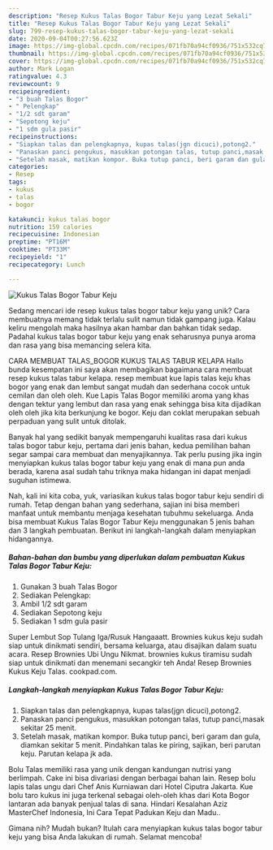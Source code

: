 ```yaml
---
description: "Resep Kukus Talas Bogor Tabur Keju yang Lezat Sekali"
title: "Resep Kukus Talas Bogor Tabur Keju yang Lezat Sekali"
slug: 799-resep-kukus-talas-bogor-tabur-keju-yang-lezat-sekali
date: 2020-09-04T00:27:56.623Z
image: https://img-global.cpcdn.com/recipes/071fb70a94cf0936/751x532cq70/kukus-talas-bogor-tabur-keju-foto-resep-utama.jpg
thumbnail: https://img-global.cpcdn.com/recipes/071fb70a94cf0936/751x532cq70/kukus-talas-bogor-tabur-keju-foto-resep-utama.jpg
cover: https://img-global.cpcdn.com/recipes/071fb70a94cf0936/751x532cq70/kukus-talas-bogor-tabur-keju-foto-resep-utama.jpg
author: Mark Logan
ratingvalue: 4.3
reviewcount: 9
recipeingredient:
- "3 buah Talas Bogor"
- " Pelengkap"
- "1/2 sdt garam"
- "Sepotong keju"
- "1 sdm gula pasir"
recipeinstructions:
- "Siapkan talas dan pelengkapnya, kupas talas(jgn dicuci),potong2."
- "Panaskan panci pengukus, masukkan potongan talas, tutup panci,masak sekitar 25 menit."
- "Setelah masak, matikan kompor. Buka tutup panci, beri garam dan gula, diamkan sekitar 5 menit. Pindahkan talas ke piring, sajikan, beri parutan keju. Parutan kelapa jk ada."
categories:
- Resep
tags:
- kukus
- talas
- bogor

katakunci: kukus talas bogor 
nutrition: 159 calories
recipecuisine: Indonesian
preptime: "PT16M"
cooktime: "PT33M"
recipeyield: "1"
recipecategory: Lunch

---
```



![Kukus Talas Bogor Tabur Keju](https://img-global.cpcdn.com/recipes/071fb70a94cf0936/751x532cq70/kukus-talas-bogor-tabur-keju-foto-resep-utama.jpg)

Sedang mencari ide resep kukus talas bogor tabur keju yang unik? Cara membuatnya memang tidak terlalu sulit namun tidak gampang juga. Kalau keliru mengolah maka hasilnya akan hambar dan bahkan tidak sedap. Padahal kukus talas bogor tabur keju yang enak seharusnya punya aroma dan rasa yang bisa memancing selera kita.

CARA MEMBUAT TALAS_BOGOR KUKUS TALAS TABUR KELAPA Hallo bunda kesempatan ini saya akan membagikan bagaimana cara membuat resep kukus talas tabur kelapa. resep membuat kue lapis talas keju khas bogor yang enak dan lembut sangat mudah dan sederhana cocok untuk cemilan dan oleh oleh. Kue Lapis Talas Bogor memiliki aroma yang khas dengan tektur yang lembut dan rasa yang enak sehingga bisa kita dijadikan oleh oleh jika kita berkunjung ke bogor. Keju dan coklat merupakan sebuah perpaduan yang sulit untuk ditolak.

Banyak hal yang sedikit banyak mempengaruhi kualitas rasa dari kukus talas bogor tabur keju, pertama dari jenis bahan, kedua pemilihan bahan segar sampai cara membuat dan menyajikannya. Tak perlu pusing jika ingin menyiapkan kukus talas bogor tabur keju yang enak di mana pun anda berada, karena asal sudah tahu triknya maka hidangan ini dapat menjadi suguhan istimewa.


Nah, kali ini kita coba, yuk, variasikan kukus talas bogor tabur keju sendiri di rumah. Tetap dengan bahan yang sederhana, sajian ini bisa memberi manfaat untuk membantu menjaga kesehatan tubuhmu sekeluarga. Anda bisa membuat Kukus Talas Bogor Tabur Keju menggunakan 5 jenis bahan dan 3 langkah pembuatan. Berikut ini langkah-langkah dalam menyiapkan hidangannya.

<!--inarticleads1-->

##### Bahan-bahan dan bumbu yang diperlukan dalam pembuatan Kukus Talas Bogor Tabur Keju:

1. Gunakan 3 buah Talas Bogor
1. Sediakan  Pelengkap:
1. Ambil 1/2 sdt garam
1. Sediakan Sepotong keju
1. Sediakan 1 sdm gula pasir


Super Lembut Sop Tulang Iga/Rusuk Hangaaatt. Brownies kukus keju sudah siap untuk dinikmati sendiri, bersama keluarga, atau disajikan dalam suatu acara. Resep Brownies Ubi Ungu Nikmat. brownies kukus tiramisu sudah siap untuk dinikmati dan menemani secangkir teh Anda! Resep Brownies Kukus Keju Talas. cookpad.com. 

<!--inarticleads2-->

##### Langkah-langkah menyiapkan Kukus Talas Bogor Tabur Keju:

1. Siapkan talas dan pelengkapnya, kupas talas(jgn dicuci),potong2.
1. Panaskan panci pengukus, masukkan potongan talas, tutup panci,masak sekitar 25 menit.
1. Setelah masak, matikan kompor. Buka tutup panci, beri garam dan gula, diamkan sekitar 5 menit. Pindahkan talas ke piring, sajikan, beri parutan keju. Parutan kelapa jk ada.


Bolu Talas memiliki rasa yang unik dengan kandungan nutrisi yang berlimpah. Cake ini bisa divariasi dengan berbagai bahan lain. Resep bolu lapis talas ungu dari Chef Anis Kurniawan dari Hotel Ciputra Jakarta. Kue bolu taro kukus ini juga terkenal sebagai oleh-oleh khas dari Kota Bogor lantaran ada banyak penjual talas di sana. Hindari Kesalahan Aziz MasterChef Indonesia, Ini Cara Tepat Padukan Keju dan Madu.. 

Gimana nih? Mudah bukan? Itulah cara menyiapkan kukus talas bogor tabur keju yang bisa Anda lakukan di rumah. Selamat mencoba!
